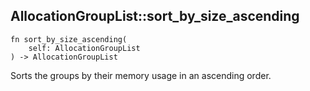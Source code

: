## AllocationGroupList::sort_by_size_ascending

```rhai
fn sort_by_size_ascending(
    self: AllocationGroupList
) -> AllocationGroupList
```

Sorts the groups by their memory usage in an ascending order.
